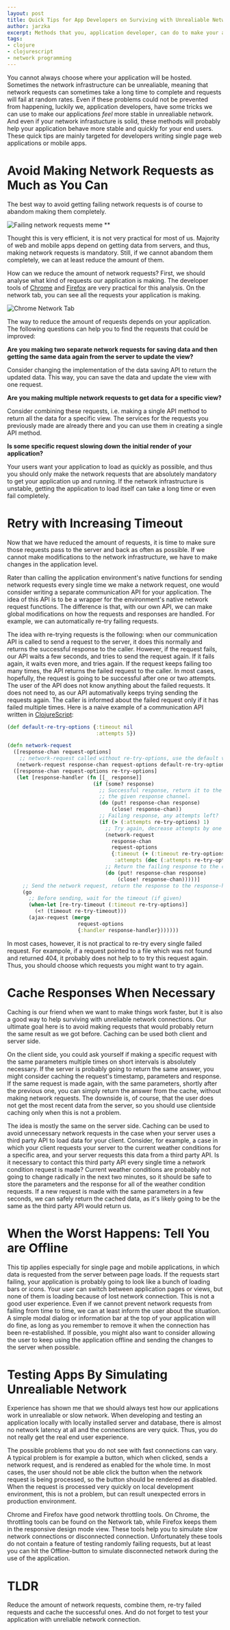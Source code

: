```yaml
---
layout: post
title: Quick Tips for App Developers on Surviving with Unrealiable Network
author: jarzka
excerpt: Methods that you, application developer, can do to make your app feel more stable even if the underlying network is unreliable.
tags:
- clojure
- clojurescript
- network programming
---
```


You cannot always choose where your application will be hosted. Sometimes the network infrastructure can be unrealiable, meaning that network requests can sometimes take a long time to complete and requests will fail at random rates. Even if these problems could not be prevented from happening, luckily we, application developers, have some tricks we can use to make our applications *feel* more stable in unrealiable network. And even if your network infrastucture is solid, these methods will probably help your application behave more stable and quickly for your end users. These quick tips are mainly targeted for developers writing single page web applications or mobile apps.

# Avoid Making Network Requests as Much as You Can

The best way to avoid getting failing network requests is of course to abandom making them completely.

![Failing network requests meme](/img/unrealiable-network/network_requests_meme.jpg)
**

Thought this is very efficient, it is not very practical for most of us. Majority of web and mobile apps depend on getting data from servers, and thus, making network requests is mandatory. Still, if we cannot abandom them completely, we can at least reduce the amount of them.

How can we reduce the amount of network requests? First, we should analyse what kind of requests our application is making. The developer tools of [Chrome](https://developer.chrome.com/devtools) and [Firefox](https://developer.mozilla.org/fi/docs/Tools) are very practical for this analysis. On the network tab, you can see all the requests your application is making.

![Chrome Network Tab](/img/unrealiable-network/chrome_network_tab.png)

The way to reduce the amount of requests depends on your application. The following questions can help you to find the requests that could be improved:

**Are you making two separate network requests for saving data and then getting the same data again from the server to update the view?** 

Consider changing the implementation of the data saving API to return the updated data. This way, you can save the data and update the view with one request.

**Are you making multiple network requests to get data for a specific view?**

Consider combining these requests, i.e. making a single API method to return all the data for a specific view. The services for the requests you previously made are already there and you can use them in creating a single API method.

**Is some specific request slowing down the initial render of your application?**

Your users want your application to load as quickly as possible, and thus you should only make the network requests that are absolutely mandatory to get your application up and running. If the network infrastructure is unstable, getting the application to load itself can take a long time or even fail completely.

# Retry with Increasing Timeout

Now that we have reduced the amount of requests, it is time to make sure those requests pass to the server and back as often as possible. If we cannot make modifications to the network infrastructure, we have to make changes in the application level.

Rater than calling the application environment's native functions for sending network requests every single time we make a network request, one would consider writing a separate communication API for your application. The idea of this API is to be a wrapper for the environment's native network request functions. The difference is that, with our own API, we can make global modifications on how the requests and responses are handled. For example, we can automatically re-try failing requests.

The idea with re-trying requests is the following: when our communication API is called to send a request to the server, it does this normally and returns the successful response to the caller. However, if the request fails, our API waits a few seconds, and tries to send the request again. If it fails again, it waits even more, and tries again. If the request keeps failing too many times, the API returns the failed request to the caller. In most cases, hopefully, the request is going to be successful after one or two attempts. The user of the API does not know anything about the failed requests. It does not need to, as our API automativally keeps trying sending the requests again. The caller is informed about the failed request only if it has failed multiple times. Here is a naive example of a communication API written in [ClojureScript](https://www.clojure.org):

```clojure
(def default-re-try-options {:timeout nil
                             :attempts 5})

(defn network-request
  ([response-chan request-options]
    ;; network-request called without re-try-options, use the default value.
   (network-request response-chan request-options default-re-try-options))
  ([response-chan request-options re-try-options]
   (let [response-handler (fn [[_ response]]
                            (if (some? response)
                              ;; Successful response, return it to the caller by using
                              ;; the given response channel.
                              (do (put! response-chan response)
                                  (close! response-chan))
                              ;; Failing response, any attempts left?
                              (if (> (:attempts re-try-options) 1)
                                ;; Try again, decrease attempts by one and increase timeout
                                (network-request
                                  response-chan
                                  request-options
                                  {:timeout (+ (:timeout re-try-options) 2000)
                                   :attempts (dec (:attempts re-try-options))})
                                ;; Return the failing response to the caller
                                (do (put! response-chan response)
                                    (close! response-chan)))))]
     ;; Send the network request, return the response to the response-handler
     (go
       ;; Before sending, wait for the timeout (if given)
       (when-let [re-try-timeout (:timeout re-try-options)]
         (<! (timeout re-try-timeout)))
       (ajax-request (merge
                       request-options
                       {:handler response-handler}))))))
```

In most cases, however, it is not practical to re-try every single failed request. For exampole, if a request pointed to a file which was not found and returned 404, it probably does not help to to try this request again. Thus, you should choose which requests you might want to try again.

# Cache Responses When Necessary

Caching is our friend when we want to make things work faster, but it is also a good way to help surviving with unreliable network connections. Our ultimate goal here is to avoid making requests that would probably return the same result as we got before. Caching can be used both client and server side.

On the client side, you could ask yourself if making a specific request with the same parameters multiple times on short intervals is absolutely necessary. If the server is probably going to return the same answer, you might consider caching the request's timestamp, parameters and response. If the same request is made again, with the same parameters, shortly after the previous one, you can simply return the answer from the cache, without making network requests. The downside is, of course, that the user does not get the most recent data from the server, so you should use clientside caching only when this is not a problem.

The idea is mostly the same on the server side. Caching can be used to avoid unnecessary network requests in the case when your server uses a third party API to load data for your client. Consider, for example, a case in which your client requests your server to the current weather conditions for a specific area, and your server requests this data from a third party API. Is it necessary to contact this third party API every single time a network condition request is made? Current weather conditions are probably not going to change radically in the next two minutes, so it should be safe to store the parameters and the response for all of the weather condition requests. If a new request is made with the same parameters in a few seconds, we can safely return the cached data, as it's likely going to be the same as the third party API would return us.

# When the Worst Happens: Tell You are Offline

This tip applies especially for single page and mobile applications, in which data is requested from the server between page loads. If the requests start failing, your application is probably going to look like a bunch of loading bars or icons. Your user can switch between application pages or views, but none of them is loading because of lost network connection. This is not a good user experience. Even if we cannot prevent network requests from failing from time to time, we can at least inform the user about the situation. A simple modal dialog or information bar at the top of your application will do fine, as long as you remember to remove it when the connection has been re-established. If possible, you might also want to consider allowing the user to keep using the application offline and sending the changes to the server when possible.

# Testing Apps By Simulating Unrealiable Network

Experience has shown me that we should always test how our applications work in unrealiable or slow network. When developing and testing an application locally with locally installed server and database, there is almost no network latency at all and the connections are very quick. Thus, you do not really get the real end user experience.

The possible problems that you do not see with fast connections can vary. A typical problem is for example a button, which when clicked, sends a network request, and is rendered as enabled for the whole time. In most cases, the user should not be able click the button when the network request is being processed, so the button should be rendered as disabled. When the request is processed very quickly on local development environment, this is not a problem, but can result unexpected errors in production environment.

Chrome and Firefox have good network throttling tools. On Chrome, the throttling tools can be found on the Network tab, while Firefox keeps them in the responsive design mode view. These tools help you to simulate slow network connections or disconnected connection. Unfortunately these tools do not contain a feature of testing randomly failing requests, but at least you can hit the Offline-button to simulate disconnected network during the use of the application.

# TLDR

Reduce the amount of network requests, combine them, re-try failed requests and cache the successful ones. And do not forget to test your application with unreliable network connection.

